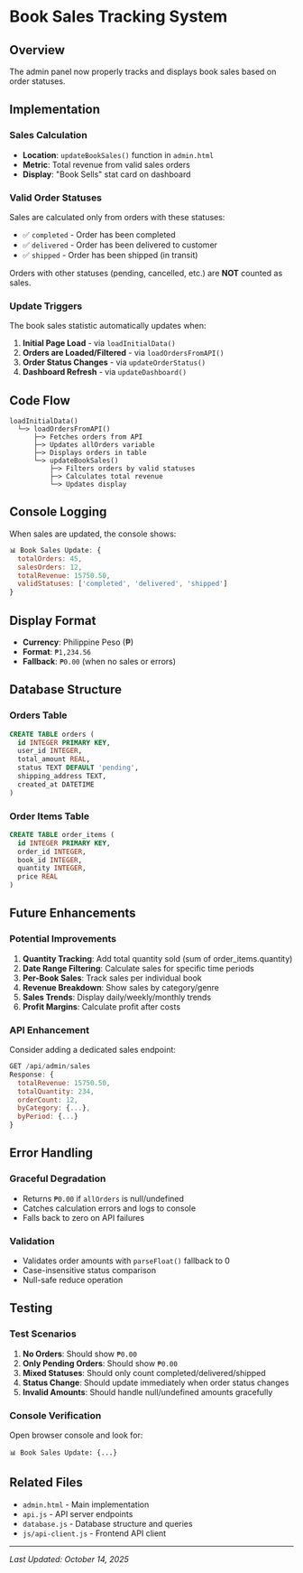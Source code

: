 # Book Sales Tracking System

## Overview
The admin panel now properly tracks and displays book sales based on order statuses.

## Implementation

### Sales Calculation
- **Location**: `updateBookSales()` function in `admin.html`
- **Metric**: Total revenue from valid sales orders
- **Display**: "Book Sells" stat card on dashboard

### Valid Order Statuses
Sales are calculated only from orders with these statuses:
- ✅ `completed` - Order has been completed
- ✅ `delivered` - Order has been delivered to customer
- ✅ `shipped` - Order has been shipped (in transit)

Orders with other statuses (pending, cancelled, etc.) are **NOT** counted as sales.

### Update Triggers
The book sales statistic automatically updates when:
1. **Initial Page Load** - via `loadInitialData()`
2. **Orders are Loaded/Filtered** - via `loadOrdersFromAPI()`
3. **Order Status Changes** - via `updateOrderStatus()`
4. **Dashboard Refresh** - via `updateDashboard()`

## Code Flow

```
loadInitialData()
  └─> loadOrdersFromAPI()
      ├─> Fetches orders from API
      ├─> Updates allOrders variable
      ├─> Displays orders in table
      └─> updateBookSales()
          ├─> Filters orders by valid statuses
          ├─> Calculates total revenue
          └─> Updates display
```

## Console Logging

When sales are updated, the console shows:
```javascript
📊 Book Sales Update: {
  totalOrders: 45,
  salesOrders: 12,
  totalRevenue: 15750.50,
  validStatuses: ['completed', 'delivered', 'shipped']
}
```

## Display Format
- **Currency**: Philippine Peso (₱)
- **Format**: `₱1,234.56`
- **Fallback**: `₱0.00` (when no sales or errors)

## Database Structure

### Orders Table
```sql
CREATE TABLE orders (
  id INTEGER PRIMARY KEY,
  user_id INTEGER,
  total_amount REAL,
  status TEXT DEFAULT 'pending',
  shipping_address TEXT,
  created_at DATETIME
)
```

### Order Items Table
```sql
CREATE TABLE order_items (
  id INTEGER PRIMARY KEY,
  order_id INTEGER,
  book_id INTEGER,
  quantity INTEGER,
  price REAL
)
```

## Future Enhancements

### Potential Improvements
1. **Quantity Tracking**: Add total quantity sold (sum of order_items.quantity)
2. **Date Range Filtering**: Calculate sales for specific time periods
3. **Per-Book Sales**: Track sales per individual book
4. **Revenue Breakdown**: Show sales by category/genre
5. **Sales Trends**: Display daily/weekly/monthly trends
6. **Profit Margins**: Calculate profit after costs

### API Enhancement
Consider adding a dedicated sales endpoint:
```javascript
GET /api/admin/sales
Response: {
  totalRevenue: 15750.50,
  totalQuantity: 234,
  orderCount: 12,
  byCategory: {...},
  byPeriod: {...}
}
```

## Error Handling

### Graceful Degradation
- Returns `₱0.00` if `allOrders` is null/undefined
- Catches calculation errors and logs to console
- Falls back to zero on API failures

### Validation
- Validates order amounts with `parseFloat()` fallback to 0
- Case-insensitive status comparison
- Null-safe reduce operation

## Testing

### Test Scenarios
1. **No Orders**: Should show `₱0.00`
2. **Only Pending Orders**: Should show `₱0.00`
3. **Mixed Statuses**: Should only count completed/delivered/shipped
4. **Status Change**: Should update immediately when order status changes
5. **Invalid Amounts**: Should handle null/undefined amounts gracefully

### Console Verification
Open browser console and look for:
```
📊 Book Sales Update: {...}
```

## Related Files
- `admin.html` - Main implementation
- `api.js` - API server endpoints
- `database.js` - Database structure and queries
- `js/api-client.js` - Frontend API client

---
*Last Updated: October 14, 2025*
